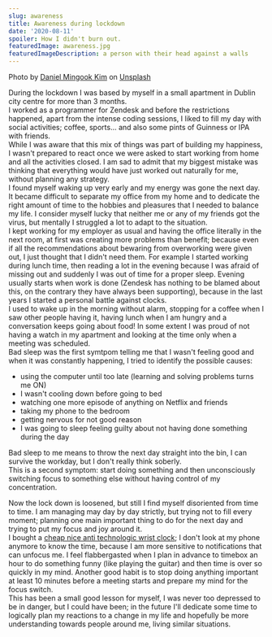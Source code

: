 ```yaml
---
slug: awareness
title: Awareness during lockdown
date: '2020-08-11'
spoiler: How I didn't burn out.
featuredImage: awareness.jpg
featuredImageDescription: a person with their head against a walls
---
```


<span class='text-sm'>Photo by <a href="https://unsplash.com/@danielmingookkim?utm_source=unsplash&amp;utm_medium=referral&amp;utm_content=creditCopyText">Daniel Mingook Kim</a> on <a href="https://unsplash.com/s/photos/confused?utm_source=unsplash&amp;utm_medium=referral&amp;utm_content=creditCopyText">Unsplash</a></span>

During the lockdown I was based by myself in a small apartment in Dublin city centre for more than 3 months.  
I worked as a programmer for Zendesk and before the restrictions happened, apart from the intense coding sessions, I liked to fill my day with social activities; coffee, sports... and also some pints of Guinness or IPA with friends.  
While I was aware that this mix of things was part of building my happiness, I wasn't prepared to react once we were asked to start working from home and all the activities closed. I am sad to admit that my biggest mistake was thinking that everything would have just worked out naturally for me, without planning any strategy.  
I found myself waking up very early and my energy was gone the next day. It became difficult to separate my office from my home and to dedicate the right amount of time to the hobbies and pleasures that I needed to balance my life.
I consider myself lucky that neither me or any of my friends got the virus, but mentally I struggled a lot to adapt to the situation.  
I kept working for my employer as usual and having the office literally in the next room, at first was creating more problems than benefit; because even if all the recommendations about bewaring from overworking were given out, I just thought that I didn't need them.
For example I started working during lunch time, then reading a lot in the evening because I was afraid of missing out and suddenly I was out of time for a proper sleep.
Evening usually starts when work is done (Zendesk has nothing to be blamed about this, on the contrary they have always been supporting), because in the last years I started a personal battle against clocks.  
I used to wake up in the morning without alarm, stopping for a coffee when I saw other people having it, having lunch when I am hungry and a conversation keeps going about food!
In some extent I was proud of not having a watch in my apartment and looking at the time only when a meeting was scheduled.  
Bad sleep was the first symtpom telling me that I wasn't feeling good and when it was constantly happening, I tried to identify the possible causes:

- using the computer until too late (learning and solving problems turns me ON)
- I wasn't cooling down before going to bed
- watching one more episode of anything on Netflix and friends
- taking my phone to the bedroom
- getting nervous for not good reason
- I was going to sleep feeling guilty about not having done something during the day

Bad sleep to me means to throw the next day straight into the bin, I can survive the workday, but I don't really think soberly.  
This is a second symptom: start doing something and then unconsciously switching focus to something else without having control of my concentration.

Now the lock down is loosened, but still I find myself disoriented from time to time.
I am managing may day by day strictly, but trying not to fill every moment; planning one main important thing to do for the next
day and trying to put my focus and joy around it.  
I bought a [cheap nice anti technologic wrist clock](https://www.amazon.it/Casio-Orologio-Analogico-Cinturino-MQ-24-7BLL/dp/B000JNKABW/); I don't look at my phone anymore to know the time, because I am more sensitive to notifications that can unfocus me. I feel flabbergasted when I plan in advance to timebox an hour to do something funny (like playing the guitar) and then time is over so quickly in my mind.
Another good habit is to stop doing anything important at least 10 minutes before a meeting starts and prepare my mind for the focus switch.  
This has been a small good lesson for myself, I was never too depressed to be in danger, but I could have been; in the future I'll dedicate some time to logically plan my reactions to a change in my life and hopefully be more understanding towards people around me, living similar situations.
